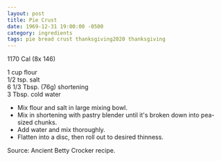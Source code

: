 ```yaml
---
layout: post
title: Pie Crust
date: 1969-12-31 19:00:00 -0500
category: ingredients
tags: pie bread crust thanksgiving2020 thanksgiving
---
```

1170 Cal (8x 146)

1 cup flour  
1/2 tsp. salt  
6 1/3 Tbsp. (76g) shortening  
3 Tbsp. cold water  
* Mix flour and salt in large mixing bowl.
* Mix in shortening with pastry blender until it's broken down into pea-sized chunks.
* Add water and mix thoroughly.
* Flatten into a disc, then roll out to desired thinness.

Source: Ancient Betty Crocker recipe.
